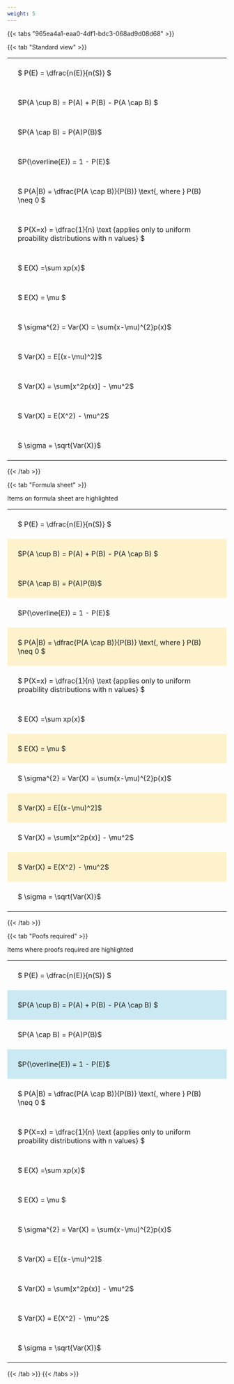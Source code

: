 ```yaml
---
weight: 5
---
```


{{< tabs "965ea4a1-eaa0-4df1-bdc3-068ad9d08d68" >}}

{{< tab "Standard view" >}}

<style type="text/css">
#T_ad413 th.col_heading {
  text-align: left;
  font-size: 1em;
}
#T_ad413 td {
  text-align: left;
  font-size: 1em;
  padding: 1.5em;
}
</style>
<table id="T_ad413">
  <thead>
  </thead>
  <tbody>
    <tr>
      <td id="T_ad413_row0_col0" class="data row0 col0" >$ P(E) = \dfrac{n(E)}{n(S)} $</td>
    </tr>
    <tr>
      <td id="T_ad413_row1_col0" class="data row1 col0" >$P(A \cup B) = P(A) + P(B) - P(A \cap B) $</td>
    </tr>
    <tr>
      <td id="T_ad413_row2_col0" class="data row2 col0" >$P(A \cap B)  = P(A)P(B)$</td>
    </tr>
    <tr>
      <td id="T_ad413_row3_col0" class="data row3 col0" >$P(\overline{E}) = 1 - P(E)$</td>
    </tr>
    <tr>
      <td id="T_ad413_row4_col0" class="data row4 col0" >$ P(A|B) = \dfrac{P(A \cap B)}{P(B)} \text{, where } P(B) \neq 0 $</td>
    </tr>
    <tr>
      <td id="T_ad413_row5_col0" class="data row5 col0" >$ P(X=x) =  \dfrac{1}{n} 
\text {applies only to uniform proability distributions with n values} $</td>
    </tr>
    <tr>
      <td id="T_ad413_row6_col0" class="data row6 col0" >$ E(X) =\sum xp(x)$</td>
    </tr>
    <tr>
      <td id="T_ad413_row7_col0" class="data row7 col0" >$ E(X) = \mu $</td>
    </tr>
    <tr>
      <td id="T_ad413_row8_col0" class="data row8 col0" >$ \sigma^{2} = Var(X) = \sum(x-\mu)^{2}p(x)$</td>
    </tr>
    <tr>
      <td id="T_ad413_row9_col0" class="data row9 col0" >$ Var(X) = E[(x-\mu)^2]$</td>
    </tr>
    <tr>
      <td id="T_ad413_row10_col0" class="data row10 col0" >$ Var(X) = \sum[x^2p(x)] - \mu^2$</td>
    </tr>
    <tr>
      <td id="T_ad413_row11_col0" class="data row11 col0" >$ Var(X) = E(X^2) - \mu^2$</td>
    </tr>
    <tr>
      <td id="T_ad413_row12_col0" class="data row12 col0" >$ \sigma = \sqrt{Var(X)}$</td>
    </tr>
  </tbody>
</table>
{{< /tab >}}

{{< tab "Formula sheet" >}}

Items on formula sheet are highlighted 
<br>
<style type="text/css">
#T_4bc43 th.col_heading {
  text-align: left;
  font-size: 1em;
}
#T_4bc43 td {
  text-align: left;
  font-size: 1em;
  padding: 1.5em;
}
#T_4bc43_row0_col0, #T_4bc43_row3_col0, #T_4bc43_row5_col0, #T_4bc43_row6_col0, #T_4bc43_row8_col0, #T_4bc43_row10_col0, #T_4bc43_row12_col0 {
  background-color: rgba(0,0,0,0);
}
#T_4bc43_row1_col0, #T_4bc43_row2_col0, #T_4bc43_row4_col0, #T_4bc43_row7_col0, #T_4bc43_row9_col0, #T_4bc43_row11_col0 {
  background-color: rgba(255,194,10, 0.2);
}
</style>
<table id="T_4bc43">
  <thead>
  </thead>
  <tbody>
    <tr>
      <td id="T_4bc43_row0_col0" class="data row0 col0" >$ P(E) = \dfrac{n(E)}{n(S)} $</td>
    </tr>
    <tr>
      <td id="T_4bc43_row1_col0" class="data row1 col0" >$P(A \cup B) = P(A) + P(B) - P(A \cap B) $</td>
    </tr>
    <tr>
      <td id="T_4bc43_row2_col0" class="data row2 col0" >$P(A \cap B)  = P(A)P(B)$</td>
    </tr>
    <tr>
      <td id="T_4bc43_row3_col0" class="data row3 col0" >$P(\overline{E}) = 1 - P(E)$</td>
    </tr>
    <tr>
      <td id="T_4bc43_row4_col0" class="data row4 col0" >$ P(A|B) = \dfrac{P(A \cap B)}{P(B)} \text{, where } P(B) \neq 0 $</td>
    </tr>
    <tr>
      <td id="T_4bc43_row5_col0" class="data row5 col0" >$ P(X=x) =  \dfrac{1}{n} 
\text {applies only to uniform proability distributions with n values} $</td>
    </tr>
    <tr>
      <td id="T_4bc43_row6_col0" class="data row6 col0" >$ E(X) =\sum xp(x)$</td>
    </tr>
    <tr>
      <td id="T_4bc43_row7_col0" class="data row7 col0" >$ E(X) = \mu $</td>
    </tr>
    <tr>
      <td id="T_4bc43_row8_col0" class="data row8 col0" >$ \sigma^{2} = Var(X) = \sum(x-\mu)^{2}p(x)$</td>
    </tr>
    <tr>
      <td id="T_4bc43_row9_col0" class="data row9 col0" >$ Var(X) = E[(x-\mu)^2]$</td>
    </tr>
    <tr>
      <td id="T_4bc43_row10_col0" class="data row10 col0" >$ Var(X) = \sum[x^2p(x)] - \mu^2$</td>
    </tr>
    <tr>
      <td id="T_4bc43_row11_col0" class="data row11 col0" >$ Var(X) = E(X^2) - \mu^2$</td>
    </tr>
    <tr>
      <td id="T_4bc43_row12_col0" class="data row12 col0" >$ \sigma = \sqrt{Var(X)}$</td>
    </tr>
  </tbody>
</table>
{{< /tab >}}

{{< tab "Poofs required" >}}

Items where proofs required are highlighted 
<br>
<style type="text/css">
#T_058b5 th.col_heading {
  text-align: left;
  font-size: 1em;
}
#T_058b5 td {
  text-align: left;
  font-size: 1em;
  padding: 1.5em;
}
#T_058b5_row0_col0, #T_058b5_row2_col0, #T_058b5_row4_col0, #T_058b5_row5_col0, #T_058b5_row6_col0, #T_058b5_row7_col0, #T_058b5_row8_col0, #T_058b5_row9_col0, #T_058b5_row10_col0, #T_058b5_row11_col0, #T_058b5_row12_col0 {
  background-color: rgba(0,0,0,0);
}
#T_058b5_row1_col0, #T_058b5_row3_col0 {
  background-color: rgba(0,150,200, 0.2);
}
</style>
<table id="T_058b5">
  <thead>
  </thead>
  <tbody>
    <tr>
      <td id="T_058b5_row0_col0" class="data row0 col0" >$ P(E) = \dfrac{n(E)}{n(S)} $</td>
    </tr>
    <tr>
      <td id="T_058b5_row1_col0" class="data row1 col0" >$P(A \cup B) = P(A) + P(B) - P(A \cap B) $</td>
    </tr>
    <tr>
      <td id="T_058b5_row2_col0" class="data row2 col0" >$P(A \cap B)  = P(A)P(B)$</td>
    </tr>
    <tr>
      <td id="T_058b5_row3_col0" class="data row3 col0" >$P(\overline{E}) = 1 - P(E)$</td>
    </tr>
    <tr>
      <td id="T_058b5_row4_col0" class="data row4 col0" >$ P(A|B) = \dfrac{P(A \cap B)}{P(B)} \text{, where } P(B) \neq 0 $</td>
    </tr>
    <tr>
      <td id="T_058b5_row5_col0" class="data row5 col0" >$ P(X=x) =  \dfrac{1}{n} 
\text {applies only to uniform proability distributions with n values} $</td>
    </tr>
    <tr>
      <td id="T_058b5_row6_col0" class="data row6 col0" >$ E(X) =\sum xp(x)$</td>
    </tr>
    <tr>
      <td id="T_058b5_row7_col0" class="data row7 col0" >$ E(X) = \mu $</td>
    </tr>
    <tr>
      <td id="T_058b5_row8_col0" class="data row8 col0" >$ \sigma^{2} = Var(X) = \sum(x-\mu)^{2}p(x)$</td>
    </tr>
    <tr>
      <td id="T_058b5_row9_col0" class="data row9 col0" >$ Var(X) = E[(x-\mu)^2]$</td>
    </tr>
    <tr>
      <td id="T_058b5_row10_col0" class="data row10 col0" >$ Var(X) = \sum[x^2p(x)] - \mu^2$</td>
    </tr>
    <tr>
      <td id="T_058b5_row11_col0" class="data row11 col0" >$ Var(X) = E(X^2) - \mu^2$</td>
    </tr>
    <tr>
      <td id="T_058b5_row12_col0" class="data row12 col0" >$ \sigma = \sqrt{Var(X)}$</td>
    </tr>
  </tbody>
</table>
{{< /tab >}}
{{< /tabs >}}